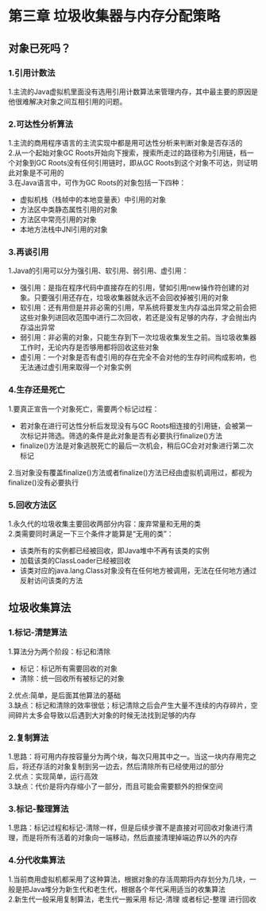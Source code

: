 # 第三章 垃圾收集器与内存分配策略
## 对象已死吗？
### 1.引用计数法
1.主流的Java虚拟机里面没有选用引用计数算法来管理内存，其中最主要的原因是他很难解决对象之间互相引用的问题。  
### 2.可达性分析算法  
1.主流的商用程序语言的主流实现中都是用可达性分析来判断对象是否存活的  
2.从一个起始对象GC Roots开始向下搜索，搜索所走过的路径称为引用链，档一个对象到GC Roots没有任何引用链时，即从GC Roots到这个对象不可达，则证明此对象是不可用的  
3.在Java语言中，可作为GC Roots的对象包括一下四种：
 - 虚拟机栈（栈帧中的本地变量表）中引用的对象  
 - 方法区中类静态属性引用的对象  
 - 方法区中常亮引用的对象  
 - 本地方法栈中JNI引用的对象  

### 3.再谈引用  
1.Java的引用可以分为强引用、软引用、弱引用、虚引用：  
 - 强引用：是指在程序代码中直接存在的引用，譬如引用new操作符创建的对象。只要强引用还存在，垃圾收集器就永远不会回收掉被引用的对象  
 - 软引用：还有用但是并非必需的引用，早系统将要发生内存溢出异常之前会把这些对象列进回收范围中进行二次回收，若还是没有足够的内存，才会抛出内存溢出异常  
 - 弱引用：非必需的对象，只能生存到下一次垃圾收集发生之前。当垃圾收集器工作时，无论内存是否够用都将回收这些对象  
 - 虚引用：一个对象是否有虚引用的存在完全不会对他的生存时间构成影响，也无法通过虚引用来取得一个对象实例  

### 4.生存还是死亡  
1.要真正宣告一个对象死亡，需要两个标记过程：
  -   若对象在进行可达性分析后发现没有与GC Roots相连接的引用链，会被第一次标记并筛选。筛选的条件是此对象是否有必要执行finalize()方法  
  - finalize()方法是对象逃脱死亡的最后一次机会，稍后GC会对对象进行第二次标记  

2.当对象没有覆盖finalize()方法或者finalize()方法已经由虚拟机调用过，都视为finalize()没有必要执行  
### 5.回收方法区
1.永久代的垃圾收集主要回收两部分内容：废弃常量和无用的类  
2.类需要同时满足一下三个条件才能算是“无用的类”：
 - 该类所有的实例都已经被回收，即Java堆中不再有该类的实例  
 - 加载该类的ClassLoader已经被回收  
 - 该类对应的java.lang.Class对象没有在任何地方被调用，无法在任何地方通过反射访问该类的方法  
## 垃圾收集算法
### 1.标记-清楚算法

1.算法分为两个阶段：标记和清除  
 - 标记：标记所有需要回收的对象  
 - 清除：统一回收所有被标记的对象  

2.优点:简单，是后面其他算法的基础  
3.缺点：标记和清除的效率很低；标记清除之后会产生大量不连续的内存碎片，空间碎片太多会导致以后遇到大对象的时候无法找到足够的内存  

### 2.复制算法

1.思路：将可用内存按容量分为两个块，每次只用其中之一。当这一块内存用完之后，将还存活的对象复制到另一边去，然后清除所有已经使用过的部分  
2.优点：实现简单，运行高效  
3.缺点：代价是将内存缩小了一部分，而且可能会需要额外的担保空间  

### 3.标记-整理算法  

1.思路：标记过程和标记-清除一样，但是后续步骤不是直接对可回收对象进行清理，而是将所有活着的对象向一端移动，然后直接清理掉端边界以外的内存  

### 4.分代收集算法

1.当前商用虚拟机都采用了这种算法，根据对象的存活周期将内存划分为几块，一般是把Java堆分为新生代和老生代，根据各个年代采用适当的收集算法  
2.新生代一般采用复制算法，老生代一搬采用 标记-清理 或者标记-整理 进行回收  
